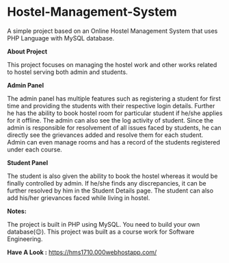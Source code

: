 # Hostel-Management-System
A simple project based on an Online Hostel Management System that uses PHP Language with MySQL database.

<b>About Project</b>

This project focuses on managing the hostel work and other works related to hostel serving both admin and students.

<b>Admin Panel</b>

The admin panel has multiple features such as registering a student for first time and providing the students with their respective login details. Further he has the ability to book hostel room for particular student if he/she applies for it offline. The admin can also see the log activity of student. Since the admin is responsible for resolvement of all issues faced by students, he can directly see the grievances added and resolve them for each student. Admin can even manage rooms and has a record of the students registered under each course.

<b>Student Panel</b>

The student is also given the ability to book the hostel whereas it would be finally controlled by admin. If he/she finds any discrepancies, it can be further resolved by him in the Student Details page. The student can also add his/her grievances faced while living in hostel.

<b>Notes:</b>

The project is built in PHP using MySQL. 
You need to build your own database(😉).
This project was built as a course work for Software Engineering.

<b>Have A Look :</b> https://hms1710.000webhostapp.com/
